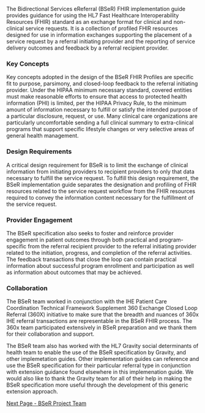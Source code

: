 The Bidirectional Services eReferral (BSeR) FHIR implementation guide provides guidance for using the HL7 Fast Healthcare Interoperability Resources (FHIR) standard as an exchange format for clinical and non-clinical service requests. It is a collection of profiled FHIR resources designed for use in information exchanges supporting the placement of a service request by a referral initiating provider and the reporting of service delivery outcomes and feedback by a referral recipient provider.

### Key Concepts

Key concepts adopted in the design of the BSeR FHIR Profiles are specific fit to purpose, parsimony, and closed-loop feedback to the referral initiating provider. Under the HIPAA minimum necessary standard, covered entities must make reasonable efforts to ensure that access to protected health information (PHI) is limited, per the HIPAA Privacy Rule, to the minimum amount of information necessary to fulfill or satisfy the intended purpose of a particular disclosure, request, or use. Many clinical care organizations are particularly uncomfortable sending a full clinical summary to extra-clinical programs that support specific lifestyle changes or very selective areas of general health management.

### Design Requirements

A critical design requirement for BSeR is to limit the exchange of clinical information from initiating providers to recipient providers to only that data necessary to fulfill the service request. To fulfill this design requirement, the BSeR implementation guide separates the designation and profiling of FHIR resources related to the service request workflow from the FHIR resources required to convey the information content necessary for the fulfillment of the service request.

### Provider Engagement

The BSeR specification also seeks to foster and reinforce provider engagement in patient outcomes through both practical and program-specific from the referral recipient provider to the referral initiating provider related to the initiation, progress, and completion of the referral activities. The feedback transactions that close the loop can contain practical information about successful program enrollment and participation as well as information about outcomes that may be achieved.

### Collaboration

The BSeR team worked in conjunction with the IHE Patient Care Coordination Technical Framework Supplement 360 Exchange Closed Loop Referral (360X) initiative to make sure that the breadth and nuances of 360x IHE referral transactions are representable in the BSeR FHIR process. The 360x team participated extensively in BSeR preparation and we thank them for their collaboration and support.

The BSeR team also has worked with the HL7 Gravity social determinants of health team to enable the use of the BSeR specification by Gravity, and other implemetation guides. Other implementation guides can reference and use the BSeR specification for their particular referral type in conjunction with extension guidance found elsewhere in this implemenation guide. We would also like to thank the Gravity team for all of their help in making the BSeR specification more useful through the development of this generic extension approach.

[Next Page - BSeR Project Team](BSeRProjectTeam.html)